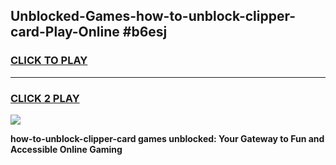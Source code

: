 
## Unblocked-Games-how-to-unblock-clipper-card-Play-Online #b6esj
<h3>
<a href="https://news.freeplayer.one?title=how-to-unblock-clipper-card&ref=3">CLICK TO PLAY</a></h3>
<hr>

<h3>
<a href="https://news.freeplayer.one?title=how-to-unblock-clipper-card&ref=3">CLICK 2 PLAY</a>
  
</h3>

<a href="https://news.freeplayer.one?title=how-to-unblock-clipper-card&ref=3"><img src="https://clearcache.store/games.png"></a>


**how-to-unblock-clipper-card games unblocked: Your Gateway to Fun and Accessible Online Gaming**
